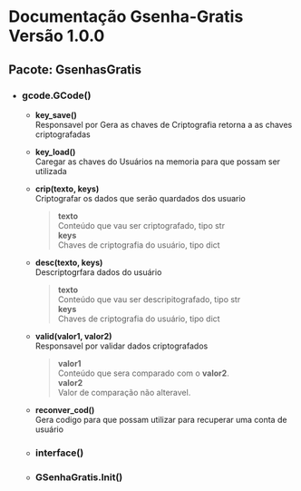 # Documentação Gsenha-Gratis **Versão 1.0.0**
## Pacote: GsenhasGratis
 - ### gcode.GCode()
   - **key_save()** <br>
      Responsavel por Gera as chaves de Criptografia retorna a as chaves criptografadas   
   - **key_load()** <br>
       Caregar as chaves do Usuários na memoria para que possam ser utilizada 
   - **crip(texto, keys)** <br>
       Criptografar os dados que serão quardados dos usuario <br>
       > **texto** <br>
         Conteúdo que vau ser criptografado, tipo str <br>
       **keys** <br>
         Chaves de criptografia do usuário, tipo dict<br>
   - **desc(texto, keys)** <br>
      Descriptogrfara dados do usuário <br>
      > **texto** <br>
         Conteúdo que vau ser descripitografado, tipo str <br>
      **keys** <br>
         Chaves de criptografia do usuário, tipo dict<br>
   - **valid(valor1, valor2)** <br>
       Responsavel por validar dados criptografados <br> 
       > **valor1** <br>
         Conteúdo que sera comparado com o **valor2**.<br>
       **valor2** <br>
         Valor de comparação não alteravel.<br>
   - **reconver_cod()** <br>
       Gera codigo para que possam utilizar para recuperar uma conta de usuário
   
   - ### interface()
      
   - ### GSenhaGratis.Init()
    
   
   

